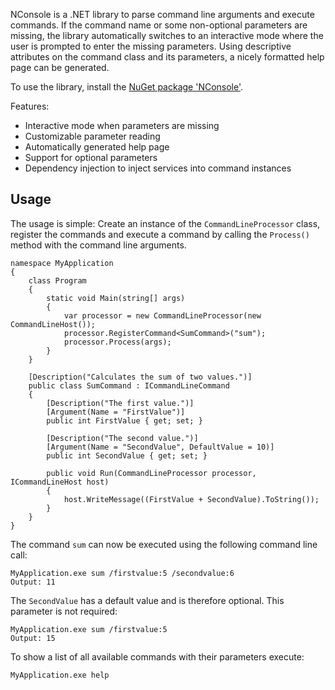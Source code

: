NConsole is a .NET library to parse command line arguments and execute commands. If the command name or some non-optional parameters are missing, the library automatically switches to an interactive mode where the user is prompted to enter the missing parameters. Using descriptive attributes on the command class and its parameters, a nicely formatted help page can be generated.  

To use the library, install the [NuGet package 'NConsole'](https://www.nuget.org/packages/NConsole/). 

Features: 

- Interactive mode when parameters are missing
- Customizable parameter reading
- Automatically generated help page
- Support for optional parameters
- Dependency injection to inject services into command instances

## Usage

The usage is simple: Create an instance of the `CommandLineProcessor` class, register the commands and execute a command by calling the `Process()` method with the command line arguments. 

    namespace MyApplication
    {
        class Program
        {
            static void Main(string[] args)
            {
                var processor = new CommandLineProcessor(new CommandLineHost());
                processor.RegisterCommand<SumCommand>("sum");
                processor.Process(args);
            }
        }

        [Description("Calculates the sum of two values.")]
        public class SumCommand : ICommandLineCommand
        {
            [Description("The first value.")]
            [Argument(Name = "FirstValue")]
            public int FirstValue { get; set; }

            [Description("The second value.")]
            [Argument(Name = "SecondValue", DefaultValue = 10)]
            public int SecondValue { get; set; }

            public void Run(CommandLineProcessor processor, ICommandLineHost host)
            {
                host.WriteMessage((FirstValue + SecondValue).ToString());
            }
        }
    }

The command `sum` can now be executed using the following command line call: 

    MyApplication.exe sum /firstvalue:5 /secondvalue:6
    Output: 11
    
The `SecondValue` has a default value and is therefore optional. This parameter is not required: 

    MyApplication.exe sum /firstvalue:5
    Output: 15

To show a list of all available commands with their parameters execute: 

    MyApplication.exe help
